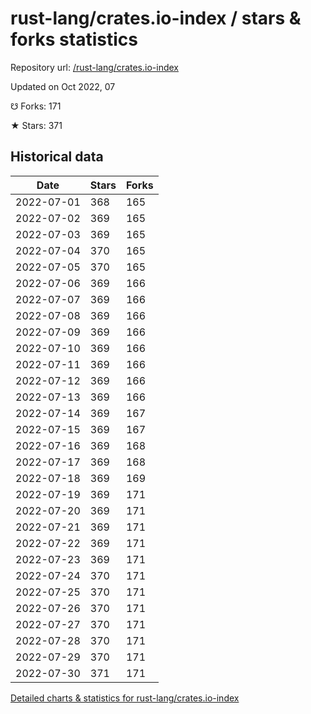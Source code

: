 # rust-lang/crates.io-index / stars & forks statistics

Repository url: [/rust-lang/crates.io-index](https://github.com/rust-lang/crates.io-index)

Updated on Oct 2022, 07

☋ Forks: 171

★ Stars: 371

## Historical data
| Date | Stars | Forks |
|------|-------|-------|
| 2022-07-01 | 368 | 165 | 
| 2022-07-02 | 369 | 165 | 
| 2022-07-03 | 369 | 165 | 
| 2022-07-04 | 370 | 165 | 
| 2022-07-05 | 370 | 165 | 
| 2022-07-06 | 369 | 166 | 
| 2022-07-07 | 369 | 166 | 
| 2022-07-08 | 369 | 166 | 
| 2022-07-09 | 369 | 166 | 
| 2022-07-10 | 369 | 166 | 
| 2022-07-11 | 369 | 166 | 
| 2022-07-12 | 369 | 166 | 
| 2022-07-13 | 369 | 166 | 
| 2022-07-14 | 369 | 167 | 
| 2022-07-15 | 369 | 167 | 
| 2022-07-16 | 369 | 168 | 
| 2022-07-17 | 369 | 168 | 
| 2022-07-18 | 369 | 169 | 
| 2022-07-19 | 369 | 171 | 
| 2022-07-20 | 369 | 171 | 
| 2022-07-21 | 369 | 171 | 
| 2022-07-22 | 369 | 171 | 
| 2022-07-23 | 369 | 171 | 
| 2022-07-24 | 370 | 171 | 
| 2022-07-25 | 370 | 171 | 
| 2022-07-26 | 370 | 171 | 
| 2022-07-27 | 370 | 171 | 
| 2022-07-28 | 370 | 171 | 
| 2022-07-29 | 370 | 171 | 
| 2022-07-30 | 371 | 171 | 


[Detailed charts & statistics for rust-lang/crates.io-index](https://reviewgithub.com/rep/rust-lang/crates.io-index)
